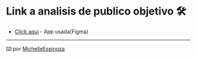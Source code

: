 
# Link a analisis de publico objetivo 🛠️

* [Click aquí](https://www.figma.com/file/7tz5kqi0ktlk1u2YTdjwAy/UI?node-id=0%3A1) - App usada(Figma)

---
⌨️ por [MichelleEspinoza](https://github.com/MichelleEspinoza)
